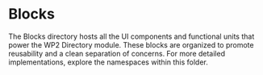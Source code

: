 # Blocks

The Blocks directory hosts all the UI components and functional units that power the WP2 Directory module. These blocks are organized to promote reusability and a clean separation of concerns. For more detailed implementations, explore the namespaces within this folder.